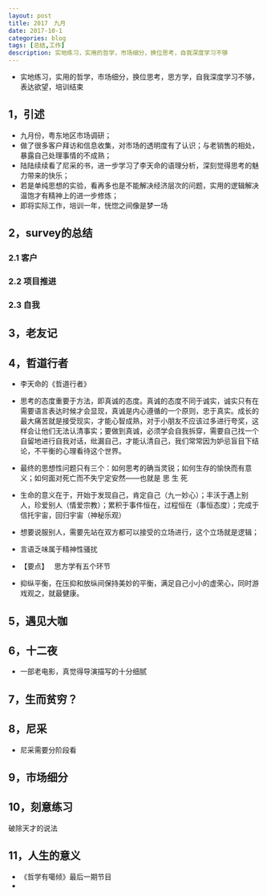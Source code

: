 ```yaml
---
layout: post
title: 2017　九月 
date: 2017-10-1
categories: blog
tags: [总结,工作]
description: 实地练习，实用的哲学，市场细分，换位思考，自我深度学习不够
---
```


* 实地练习，实用的哲学，市场细分，换位思考，思方学，自我深度学习不够，表达欲望，培训结束



## 1，引述

* 九月份，粤东地区市场调研；
* 做了很多客户拜访和信息收集，对市场的透明度有了认识；与老销售的相处，暴露自己处理事情的不成熟；
* 陆陆续续看了尼采的书，进一步学习了李天命的语理分析，深刻觉得思考的魅力带来的快乐；
* 若是单纯思想的实验，看再多也是不能解决经济层次的问题，实用的逻辑解决温饱才有精神上的进一步修炼；
* 即将实际工作，培训一年，恍惚之间像是梦一场


## 2，survey的总结

### 2.1 客户


### 2.2 项目推进

### 2.3 自我


## 3，老友记


## 4，哲道行者

* 李天命的《哲道行者》
* 思考的态度重要于方法，即真诚的态度。真诚的态度不同于诚实，诚实只有在需要语言表达时候才会显现，真诚是内心遵循的一个原则，忠于真实。成长的最大痛苦就是接受现实，才能心智成熟，对于小朋友不应该过多进行夸奖，这样会让他们无法认清事实；要做到真诚，必须学会自我拆穿，需要自己找一个自留地进行自我对话，纰漏自己，才能认清自己，我们常常因为妒忌盲目下结论，不平衡的心理看待这个世界。
* 最终的思想性问题只有三个：如何思考的确当灵锐；如何生存的愉快而有意义；如何面对死亡而不失宁定安然——也就是 思  生  死
* 生命的意义在于，开始于发现自己，肯定自己（九一妙心）；丰沃于遇上别人，珍爱别人（情爱宗教）；累积于事件恒在，过程恒在（事恒态度）；完成于信托宇宙，回归宇宙（神秘乐观）
* 想要说服别人，需要先站在双方都可以接受的立场进行，这个立场就是逻辑；
* 言语乏味属于精神性骚扰
* 【要点】
  &nbsp; 思方学有五个环节







* 抑纵平衡，在压抑和放纵间保持美妙的平衡，满足自己小小的虚荣心，同时游戏观之，就最健康。

## 5，遇见大咖

## 6，十二夜

* 一部老电影，真觉得导演描写的十分细腻

## 7，生而贫穷？

## 8，尼采

* 尼采需要分阶段看


## 9，市场细分

## 10，刻意练习

破除天才的说法

## 11，人生的意义

* 《哲学有噶倾》最后一期节目
* 





